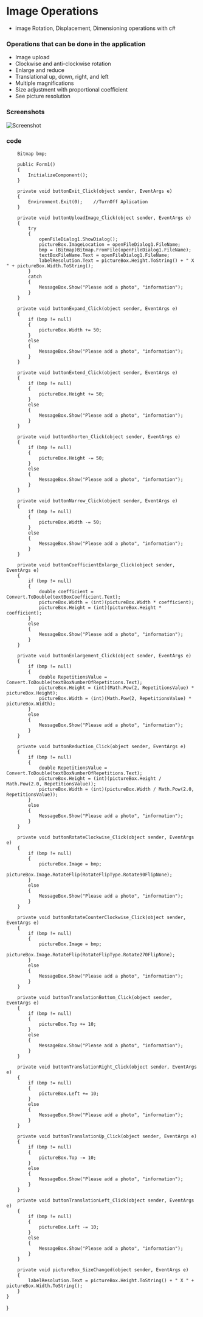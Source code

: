 # Image Operations

* image Rotation, Displacement, Dimensioning operations with c#


### Operations that can be done in the application

- Image upload
- Clockwise and anti-clockwise rotation
- Enlarge and reduce
- Translational up, down, right, and left
- Multiple magnifications
- Size adjustment with proportional coefficient
- See picture resolution

### Screenshots

![Screenshot](https://github.com/BatuhanGunes/imageOperations/blob/master/Screenshot.png)

### code

        Bitmap bmp;

        public Form1()
        {
            InitializeComponent();
        }
        
        private void buttonExit_Click(object sender, EventArgs e)
        {
            Environment.Exit(0);    //TurnOff Aplication
        }

        private void buttonUploadImage_Click(object sender, EventArgs e)
        {
            try
            {
                openFileDialog1.ShowDialog();
                pictureBox.ImageLocation = openFileDialog1.FileName;
                bmp = (Bitmap)Bitmap.FromFile(openFileDialog1.FileName);
                textBoxFileName.Text = openFileDialog1.FileName;
                labelResolution.Text = pictureBox.Height.ToString() + " X " + pictureBox.Width.ToString();
            }
            catch
            {
                MessageBox.Show("Please add a photo", "information");
            }
        }

        private void buttonExpand_Click(object sender, EventArgs e)
        {
            if (bmp != null)
            {
                pictureBox.Width += 50;
            }
            else
            {
                MessageBox.Show("Please add a photo", "information");
            }
        }

        private void buttonExtend_Click(object sender, EventArgs e)
        {
            if (bmp != null)
            {
                pictureBox.Height += 50;
            }
            else
            {
                MessageBox.Show("Please add a photo", "information");
            }
        }

        private void buttonShorten_Click(object sender, EventArgs e)
        {
            if (bmp != null)
            {
                pictureBox.Height -= 50;
            }
            else
            {
                MessageBox.Show("Please add a photo", "information");
            }
        }

        private void buttonNarrow_Click(object sender, EventArgs e)
        {
            if (bmp != null)
            {
                pictureBox.Width -= 50;
            }
            else
            {
                MessageBox.Show("Please add a photo", "information");
            }
        }

        private void buttonCoefficientEnlarge_Click(object sender, EventArgs e)
        {
            if (bmp != null)
            {
                double coefficient = Convert.ToDouble(textBoxCoefficient.Text);
                pictureBox.Width = (int)(pictureBox.Width * coefficient);
                pictureBox.Height = (int)(pictureBox.Height * coefficient);
            }
            else
            {
                MessageBox.Show("Please add a photo", "information");
            }
        }

        private void buttonEnlargement_Click(object sender, EventArgs e)
        {
            if (bmp != null)
            {
                double RepetitionsValue = Convert.ToDouble(textBoxNumberOfRepetitions.Text);
                pictureBox.Height = (int)(Math.Pow(2, RepetitionsValue) * pictureBox.Height);
                pictureBox.Width = (int)(Math.Pow(2, RepetitionsValue) * pictureBox.Width);
            }
            else
            {
                MessageBox.Show("Please add a photo", "information");
            }
        }

        private void buttonReduction_Click(object sender, EventArgs e)
        {
            if (bmp != null)
            {
                double RepetitionsValue = Convert.ToDouble(textBoxNumberOfRepetitions.Text);
                pictureBox.Height = (int)(pictureBox.Height / Math.Pow(2.0, RepetitionsValue));
                pictureBox.Width = (int)(pictureBox.Width / Math.Pow(2.0, RepetitionsValue));
            }
            else
            {
                MessageBox.Show("Please add a photo", "information");
            } 
        }

        private void buttonRotateClockwise_Click(object sender, EventArgs e)
        {
            if (bmp != null) 
            { 
                pictureBox.Image = bmp;
                pictureBox.Image.RotateFlip(RotateFlipType.Rotate90FlipNone);
            }
            else
            {
                MessageBox.Show("Please add a photo", "information");
            }
        }

        private void buttonRotateCounterClockwise_Click(object sender, EventArgs e)
        {
            if (bmp != null)
            {
                pictureBox.Image = bmp;
                pictureBox.Image.RotateFlip(RotateFlipType.Rotate270FlipNone);
            }
            else
            {
                MessageBox.Show("Please add a photo", "information");
            }
        }

        private void buttonTranslationBottom_Click(object sender, EventArgs e)
        {
            if (bmp != null)
            {
                pictureBox.Top += 10;
            }
            else
            {
                MessageBox.Show("Please add a photo", "information");
            }
        }

        private void buttonTranslationRight_Click(object sender, EventArgs e)
        {
            if (bmp != null)
            {
                pictureBox.Left += 10;
            }
            else
            {
                MessageBox.Show("Please add a photo", "information");
            }
        }

        private void buttonTranslationUp_Click(object sender, EventArgs e)
        {
            if (bmp != null)
            {
                pictureBox.Top -= 10;
            }
            else
            {
                MessageBox.Show("Please add a photo", "information");
            }
        }

        private void buttonTranslationLeft_Click(object sender, EventArgs e)
        {
            if (bmp != null)
            {
                pictureBox.Left -= 10;
            }
            else
            {
                MessageBox.Show("Please add a photo", "information");
            }
        }

        private void pictureBox_SizeChanged(object sender, EventArgs e)
        {
            labelResolution.Text = pictureBox.Height.ToString() + " X " + pictureBox.Width.ToString();
        }
    }
}
```
